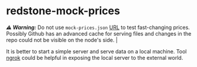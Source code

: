 # redstone-mock-prices

**_:warning: Warning:_**
Do not use `mock-prices.json` [URL](https://raw.githubusercontent.com/redstone-finance/redstone-mock-prices/main/mock-prices.json) to test fast-changing prices. Possibly Github has an advanced cache for serving files and changes in the repo could not be visible on the node's side. |

It is better to start a simple server and serve data on a local machine. Tool [ngrok](https://ngrok.com/) could be helpful in exposing the local server to the external world.